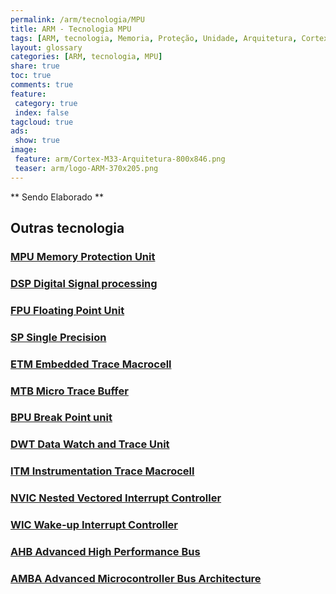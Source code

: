 ```yaml
---
permalink: /arm/tecnologia/MPU
title: ARM - Tecnologia MPU
tags: [ARM, tecnologia, Memoria, Proteção, Unidade, Arquitetura, Cortex-A, Cortex-R, Cortex-M]
layout: glossary
categories: [ARM, tecnologia, MPU]
share: true  
toc: true
comments: true
feature:
 category: true
 index: false
tagcloud: true
ads:
 show: true
image:
 feature: arm/Cortex-M33-Arquitetura-800x846.png
 teaser: arm/logo-ARM-370x205.png
---
```


** Sendo Elaborado **

## Outras tecnologia

### [MPU Memory Protection Unit](/arm/tecnologia/MPU)

### [DSP Digital Signal processing](/arm/tecnologia/DSP)

### [FPU Floating Point Unit](/arm/tecnologia/FPU)

### [SP Single Precision](/arm/tecnologia/SP)

### [ETM Embedded Trace Macrocell](/arm/tecnologia/ETM)

### [MTB Micro Trace Buffer](/arm/tecnologia/MTB)

### [BPU Break Point unit](/arm/tecnologia/BPU)

### [DWT Data Watch and Trace Unit](/arm/tecnologia/DWT)

### [ITM Instrumentation Trace Macrocell](/arm/tecnologia/ITM)

### [NVIC Nested Vectored Interrupt Controller](/arm/tecnologia/NVIC)

### [WIC Wake-up Interrupt Controller](/arm/tecnologia/WIC)

### [AHB Advanced High Performance Bus](/arm/tecnologia/AHB)

### [AMBA Advanced Microcontroller Bus Architecture](/arm/tecnologia/AMBA)



